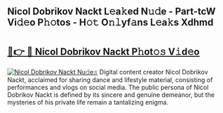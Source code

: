 ## Nicol Dobrikov Nackt L𝚎a𝚔ed N𝚞𝚍e - Part-tcW Vi𝚍𝚎o P𝚑𝚘tos - H𝚘𝚝 O𝚗𝚕yf𝚊ns L𝚎a𝚔s Xdhmd

# <h2><a href="http://kf4mz73.oniu.top/?m=Nicol+Dobrikov+Nackt">🔗👉 🔴 Nicol Dobrikov Nackt P𝚑ot𝚘𝚜 V𝚒d𝚎o</a></h2>

[![Nicol Dobrikov Nackt Nu𝚍e𝚜](https://i.imgur.com/0qMVB7G.gif)](http://kf4mz73.oniu.top/?m=Nicol+Dobrikov+Nackt)
Digital content creator Nicol Dobrikov Nackt, acclaimed for sharing dance and lifestyle material, consisting of performances and vlogs on social media. The public persona of Nicol Dobrikov Nackt is defined by its sincere and genuine demeanor, but the mysteries of his private life remain a tantalizing enigma.  
